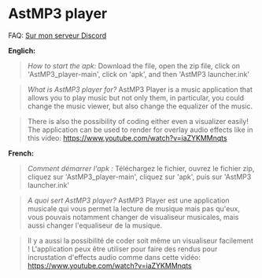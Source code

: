 # AstMP3 player

FAQ:
[Sur mon serveur Discord](https://discord.gg/xCrKVbMzJw)

**Englich:**
> *How to start the apk:*
> Download the file, open the zip file, click on 'AstMP3_player-main', click on 'apk', and then 'AstMP3 launcher.ink'

> *What is AstMP3 player for?*
> AstMP3 Player is a music application that allows you to play music but not only them,
> in particular, you could change the music viewer,
> but also change the equalizer of the music.

> There is also the possibility of coding either even a visualizer easily!
> The application can be used to render for overlay audio effects like in this video:
> https://www.youtube.com/watch?v=iaZYKMMnqts

**French:**
> *Comment démarrer l'apk :*
> Téléchargez le fichier, ouvrez le fichier zip, cliquez sur 'AstMP3_player-main', cliquez sur 'apk', puis sur 'AstMP3 launcher.ink'

> *A quoi sert AstMP3 player?*
> AstMP3 Player est une application musicale qui vous permet la lecture de musique mais pas qu'eux,
> vous pouvais notamment changer de visualiseur musicales,
> mais aussi changer l'equaliseur de la musique.

> Il y a aussi la possibilité de coder soit même un visualiseur facilement !
> L'application peux être utiliser pour faire des rendus pour incrustation d'effects audio comme dans cette vidéo:
> https://www.youtube.com/watch?v=iaZYKMMnqts
